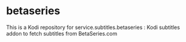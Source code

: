 betaseries
===============

This is a Kodi repository for service.subtitles.betaseries : Kodi subtitles addon to fetch subtitles from BetaSeries.com

